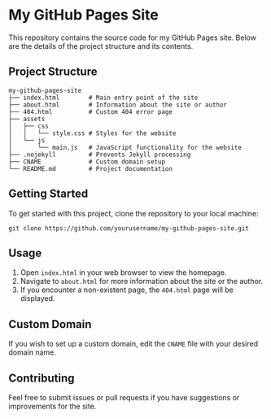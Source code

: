# My GitHub Pages Site

This repository contains the source code for my GitHub Pages site. Below are the details of the project structure and its contents.

## Project Structure

```
my-github-pages-site
├── index.html        # Main entry point of the site
├── about.html        # Information about the site or author
├── 404.html          # Custom 404 error page
├── assets
│   ├── css
│   │   └── style.css # Styles for the website
│   └── js
│       └── main.js   # JavaScript functionality for the website
├── .nojekyll         # Prevents Jekyll processing
├── CNAME             # Custom domain setup
└── README.md         # Project documentation
```

## Getting Started

To get started with this project, clone the repository to your local machine:

```
git clone https://github.com/yourusername/my-github-pages-site.git
```

## Usage

1. Open `index.html` in your web browser to view the homepage.
2. Navigate to `about.html` for more information about the site or the author.
3. If you encounter a non-existent page, the `404.html` page will be displayed.

## Custom Domain

If you wish to set up a custom domain, edit the `CNAME` file with your desired domain name.

## Contributing

Feel free to submit issues or pull requests if you have suggestions or improvements for the site.